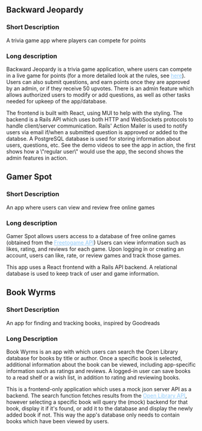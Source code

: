 ## Backward Jeopardy

### Short Description

A trivia game app where players can compete for points

### Long description

<p>Backward Jeopardy is a trivia game application, where users can compete in a live game for points (for a more detailed look at the rules, see <a href='https://backward-jeopardy.herokuapp.com/help' style='color:#90caf9'>here</a>). Users can also submit questions, and earn points once they are approved by an admin, or if they receive 50 upvotes. There is an admin feature which allows authorized users to modify or add questions, as well as other tasks needed for upkeep of the app/database.</p><p>The frontend is built with React, using MUI to help with the styling. The backend is a Rails API which uses both HTTP and WebSockets protocols to handle client/server communication. Rails' Action Mailer is used to notify users via email if/when a submitted question is approved or added to the databse. A PostgreSQL database is used for storing information about users, questions, etc. See the demo videos to see the app in action, the first shows how a \"regular user\" would use the app, the second shows the admin features in action.</p>


## Gamer Spot

### Short Description

An app where users can view and review free online games

### Long description

<p>Gamer Spot allows users access to a database of free online games (obtained from the <a href='https://www.freetogame.com/api-doc' style='color:#90caf9'>Freetogame API</a>) Users can view information such as likes, rating, and reviews for each game. Upon logging in or creating an account, users can like, rate, or review games and track those games.</p><p>This app uses a React frontend with a Rails API backend. A relational database is used to keep track of user and game information.</p>

## Book Wyrms

### Short Description

An app for finding and tracking books, inspired by Goodreads

### Long Description

<p>Book Wyrms is an app with which users can search the Open Library database for books by title or author. Once a specific book is selected, additional information about the book can be viewed, including app-specific information such as ratings and reviews. A logged-in user can save books to a read shelf or a wish list, in addition to rating and reviewing books.</p><p>This is a frontend-only application which uses a mock json server API as a backend. The search function fetches results from the <a href='https://openlibrary.org/developers/api' style='color:#90caf9'>Open Library API</a>, however selecting a specific book will query the (mock) backend for that book, display it if it's found, or add it to the database and display the newly added book if not. This way the app's database only needs to contain books which have been viewed by users.</p>